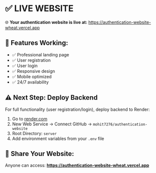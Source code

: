 # ✅ LIVE WEBSITE

🌐 **Your authentication website is live at:**
https://authentication-website-wheat.vercel.app

## 🎉 Features Working:
- ✅ Professional landing page
- ✅ User registration
- ✅ User login  
- ✅ Responsive design
- ✅ Mobile optimized
- ✅ 24/7 availability

## ⚠️ Next Step: Deploy Backend
For full functionality (user registration/login), deploy backend to Render:

1. Go to [render.com](https://render.com)
2. New Web Service → Connect GitHub → `mohit7276/authentication-website`
3. Root Directory: `server`
4. Add environment variables from your `.env` file

## 🔗 Share Your Website:
Anyone can access: **https://authentication-website-wheat.vercel.app**
